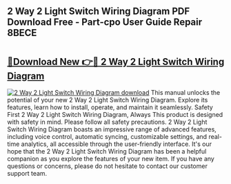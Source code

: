 ## 2 Way 2 Light Switch Wiring Diagram PDF Download Free - Part-cpo User Guide Repair 8BECE

# <h2><a href="http://dfq6xvk.blite.top/?on=2+Way+2+Light+Switch+Wiring+Diagram">🔗Download New 👉🔴 2 Way 2 Light Switch Wiring Diagram</a></h2>

[![2 Way 2 Light Switch Wiring Diagram download](https://i.imgur.com/lujVjoI.png)](http://dfq6xvk.blite.top/?on=2+Way+2+Light+Switch+Wiring+Diagram)
This manual unlocks the potential of your new 2 Way 2 Light Switch Wiring Diagram. Explore its features, learn how to install, operate, and maintain it seamlessly. Safety First 2 Way 2 Light Switch Wiring Diagram, Always This product is designed with safety in mind. Please follow all safety precautions. 2 Way 2 Light Switch Wiring Diagram boasts an impressive range of advanced features, including voice control, automatic syncing, customizable settings, and real-time analytics, all accessible through the user-friendly interface. It's our hope that the 2 Way 2 Light Switch Wiring Diagram has been a helpful companion as you explore the features of your new item. If you have any questions or concerns, please do not hesitate to contact our customer support team.
